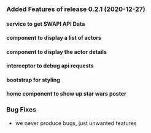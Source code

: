### Added Features of release 0.2.1 (2020-12-27)

#### service to get SWAPI API Data
#### component to display a list of actors 
#### component to display the actor details
#### interceptor to debug api requests
#### bootstrap for styling
#### home component to show up star wars poster


### Bug Fixes
* we never produce bugs, just unwanted features



